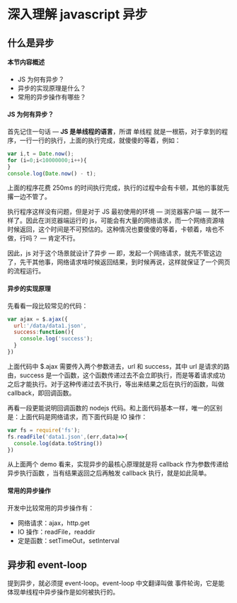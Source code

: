# 深入理解 javascript 异步

## 什么是异步

#### 本节内容概述

* JS 为何有异步？
* 异步的实现原理是什么？
* 常用的异步操作有哪些？

#### JS 为何有异步？

首先记住一句话 — **JS 是单线程的语言**，所谓 单线程 就是一根筋，对于拿到的程序，一行一行的执行，上面的执行完成，就傻傻的等着，例如：

```javascript
var i,t = Date.now();
for (i=0;i<10000000;i++){
}
console.log(Date.now() - t);
```

上面的程序花费 250ms 的时间执行完成，执行的过程中会有卡顿，其他的事就先撂一边不管了。

执行程序这样没有问题，但是对于 JS 最初使用的环境 — 浏览器客户端 — 就不一样了。因此在浏览器端运行的 js，可能会有大量的网络请求，而一个网络资源啥时候返回，这个时间是不可预估的。这种情况也要傻傻的等着，卡顿着，啥也不做，行吗？ — 肯定不行。

因此，js 对于这个场景就设计了异步 — 即，发起一个网络请求，就先不管这边了，先干其他事，网络请求啥时候返回结果，到时候再说，这样就保证了一个网页的流程运行。

#### 异步的实现原理

先看看一段比较常见的代码：

```javascript
var ajax = $.ajax({
  url:'/data/data1.json',
  success:function(){
    console.log('success');  
  }
})
```

上面代码中 $.ajax 需要传入两个参数进去，url 和 success，其中 url 是请求的路由，success 是一个函数，这个函数传递过去不会立即执行，而是等着请求成功之后才能执行。对于这种传递过去不执行，等出来结果之后在执行的函数，叫做 callback，即回调函数。

再看一段更能说明回调函数的 nodejs 代码。和上面代码基本一样，唯一的区别是：上面代码是网络请求，而下面代码是 IO 操作：

```javascript
var fs = require('fs');
fs.readFile('data1.json',(err,data)=>{
  console.log(data.toString())  
})
```

从上面两个 demo 看来，实现异步的最核心原理就是将 callback 作为参数传递给异步执行函数 ，当有结果返回之后再触发 callback 执行，就是如此简单。

#### 常用的异步操作

开发中比较常用的异步操作有：

* 网络请求：ajax，http.get
* IO 操作：readFile，readdir
* 定是函数：setTimeOut，setInterval

## 异步和 event-loop

提到异步，就必须提 event-loop。event-loop 中文翻译叫做 事件轮询，它是能体现单线程中异步操作是如何被执行的。



























